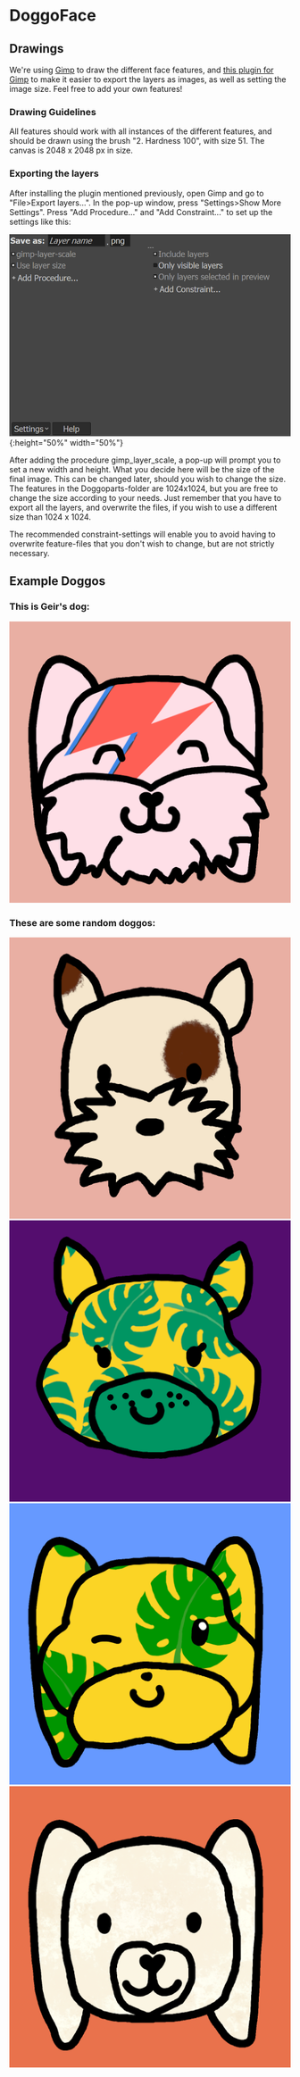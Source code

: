 # DoggoFace

## Drawings
We're using [Gimp](https://www.gimp.org/) to draw the different face features, and [this plugin for Gimp](https://github.com/khalim19/gimp-plugin-export-layers) to make it easier to export the layers as images, as well as setting the image size. Feel free to add your own features!

### Drawing Guidelines
All features should work with all instances of the different features, and should be drawn using the brush "2. Hardness 100", with size 51. The canvas is 2048 x 2048 px in size.

### Exporting the layers
After installing the plugin mentioned previously, open Gimp and go to "File>Export layers...". In the pop-up window, press "Settings>Show More Settings". Press "Add Procedure..." and "Add Constraint..." to set up the settings like this:

 ![plugin settings](Tools/plugin_settings.png){:height="50%" width="50%"}

After adding the procedure gimp_layer_scale, a pop-up will prompt you to set a new width and height. What you decide here will be the size of the final image. This can be changed later, should you wish to change the size. The features in the Doggoparts-folder are 1024x1024, but you are free to change the size according to your needs. Just remember that you have to export all the layers, and overwrite the files, if you wish to use a different size than 1024 x 1024.

The recommended constraint-settings will enable you to avoid having to overwrite feature-files that you don't wish to change, but are not strictly necessary.

## Example Doggos

### This is Geir's dog:
![Geir](Outputs/Examples/Geir.png)

### These are some random doggos:
![random doggo](Outputs/Examples/exampledoggos68.png)
![random doggo](Outputs/Examples/exampledoggos110.png)
![random doggo](Outputs/Examples/exampledoggos127.png)
![random doggo](Outputs/Examples/exampledoggos260.png)
